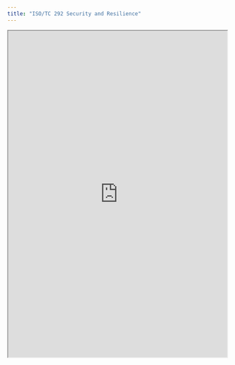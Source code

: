 ```yaml
---
title: "ISO/TC 292 Security and Resilience"
---
```




<iframe height="750" width="100%" src="https://ewelton.github.io/ktest/wiki.html#ISO/TC%20292%20Security%20and%20Resilience"></iframe>
